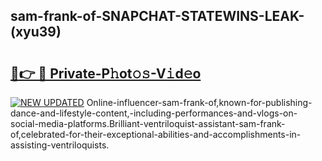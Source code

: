## sam-frank-of-SNAPCHAT-STATEWINS-LEAK-(xyu39)


# <h2><a href="https://mediaupload.pro?-20M">🔗👉 🔴 Private-P𝚑ot𝚘𝚜-V𝚒d𝚎o</a></h2>

[![NEW UPDATED](https://i.imgur.com/0qMVB7G.gif)](https://mediaupload.pro?-20M)
Online-influencer-sam-frank-of,known-for-publishing-dance-and-lifestyle-content,-including-performances-and-vlogs-on-social-media-platforms.Brilliant-ventriloquist-assistant-sam-frank-of,celebrated-for-their-exceptional-abilities-and-accomplishments-in-assisting-ventriloquists.  